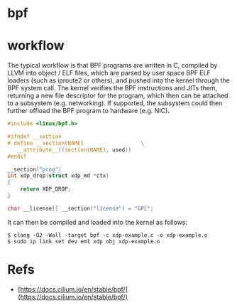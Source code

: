 bpf
===


# workflow

The typical workflow is that BPF programs are written in C, compiled by LLVM into object / ELF files, which are parsed by user space BPF ELF loaders (such as iproute2 or others), and pushed into the kernel through the BPF system call. The kernel verifies the BPF instructions and JITs them, returning a new file descriptor for the program, which then can be attached to a subsystem (e.g. networking). If supported, the subsystem could then further offload the BPF program to hardware (e.g. NIC).

```c
#include <linux/bpf.h>

#ifndef __section
# define __section(NAME)                  \
   __attribute__((section(NAME), used))
#endif

__section("prog")
int xdp_drop(struct xdp_md *ctx)
{
    return XDP_DROP;
}

char __license[] __section("license") = "GPL";
```

It can then be compiled and loaded into the kernel as follows:

```
$ clang -O2 -Wall -target bpf -c xdp-example.c -o xdp-example.o
$ sudo ip link set dev em1 xdp obj xdp-example.o
```


# Refs

* [https://docs.cilium.io/en/stable/bpf/](https://docs.cilium.io/en/stable/bpf/)


